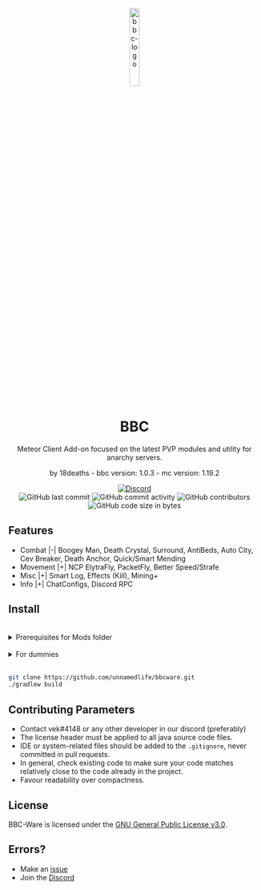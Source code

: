 
<p align="center">
<img src="https://github.com/unnamedlife/bbcware/blob/59d30d849596812070ef595a14eaa29f4263b479/src/main/resources/assets/bbcaddon/bbcicon.PNG" alt="bbc-logo" width="20%"/>
</p>

<h1 align="center">BBC</h1>
<p align="center">Meteor Client Add-on focused on the latest PVP modules and utility for anarchy servers.</p>
<p align="center">by 18deaths - bbc version: 1.0.3 - mc version: 1.19.2</p>

<div align="center">
    <a href="https://discord.gg/UbuM7Cxtew"><img src="https://img.shields.io/discord/817139337429909545?label=Discord&style=flat-square" alt="Discord"/></a>
    <br>
    <img src="https://img.shields.io/github/last-commit/unnamedlife/bbcware?style=flat-square" alt="GitHub last commit"/>
    <img src="https://img.shields.io/github/commit-activity/w/unnamedlife/bbcware?style=flat-square" alt="GitHub commit activity"/>
    <img src="https://img.shields.io/github/contributors/unnamedlife/bbcware?style=flat-square" alt="GitHub contributors"/>
    <br>
    <img src="https://img.shields.io/github/languages/code-size/unnamedlife/bbcware?style=flat-square" alt="GitHub code size in bytes"/>
</div>


## Features
- Combat |-|   Boogey Man, Death Crystal, Surround, AntiBeds, Auto City, Cev Breaker, Death Anchor, Quick/Smart Mending
- Movement |+|   NCP ElytraFly, PacketFly, Better Speed/Strafe
- Misc |+|   Smart Log, Effects (Kill), Mining+
- Info |+|   ChatConfigs, Discord RPC

## Install
<br>
<details>
    <summary>Prerequisites for Mods folder</summary>
    <ul>
        <li><a href="https://github.com/MeteorDevelopment/meteor-client"><p>Meteor Client</p></a></li>
        <li><a href="https://www.curseforge.com/minecraft/mc-mods/fabric-api/files/4006117"><p>Fabric Api</p></a></li>
    <ul>
</details>
<br>
<details>
    <summary>For dummies</summary>
    <ol>
        <li><a href="https://github.com/unnamedlife/bbcware/archive/refs/heads/main.zip">Download source code zip</a></li>
        <li>Extract zip</li>
        <li>Open Folder with an IDE (for e.g Intellij)</li>
        <li>Run <code>./gradlew build</code></li>
        <li>Move the release build .jar into mods folder along the Prerequisites</li>
    </ol>
</details>
<br>

```bash
git clone https://github.com/unnamedlife/bbcware.git
./gradlew build
```

## Contributing Parameters
      
- Contact vek#4148 or any other developer in our discord (preferably)
- The license header must be applied to all java source code files.
- IDE or system-related files should be added to the `.gitignore`, never committed in pull requests.
- In general, check existing code to make sure your code matches relatively close to the code already in the project.
- Favour readability over compactness.

## License

BBC-Ware is licensed under the <a href="https://www.gnu.org/licenses/gpl-3.0.en.html">GNU General Public License v3.0</a>.



## Errors?
- Make an [issue](https://github.com/unnamedlife/bbcware/issues)
- Join the [Discord](https://discord.gg/UbuM7Cxtew)
